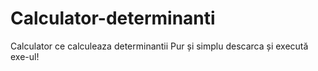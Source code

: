 # Calculator-determinanti
Calculator ce calculeaza determinantii
Pur și simplu descarca și execută exe-ul!
